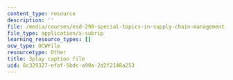 ```yaml
---
content_type: resource
description: ''
file: /media/courses/esd-290-special-topics-in-supply-chain-management-spring-2005/8c329327efaf5bdca90a2d2f2148a253_msiE_LqgUEY.vtt
file_type: application/x-subrip
learning_resource_types: []
ocw_type: OCWFile
resourcetype: Other
title: 3play caption file
uid: 8c329327-efaf-5bdc-a90a-2d2f2148a253
---
```

